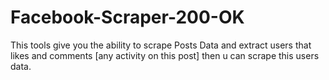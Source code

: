 # Facebook-Scraper-200-OK
This tools give you the ability to scrape Posts Data and extract users that likes and comments [any activity on this post] then u can scrape this users data.
